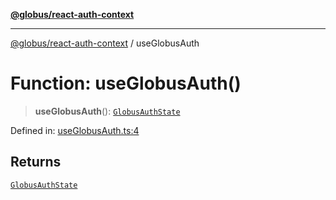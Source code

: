 [**@globus/react-auth-context**](../README.md)

***

[@globus/react-auth-context](../globals.md) / useGlobusAuth

# Function: useGlobusAuth()

> **useGlobusAuth**(): [`GlobusAuthState`](../type-aliases/GlobusAuthState.md)

Defined in: [useGlobusAuth.ts:4](https://github.com/globus/react-auth-context/blob/e8139c44837c34e513aa98b148623ed8917c2ed9/src/useGlobusAuth.ts#L4)

## Returns

[`GlobusAuthState`](../type-aliases/GlobusAuthState.md)
